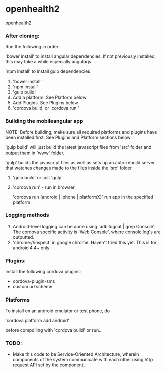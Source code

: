 # openhealth2

openhealth2

### After cloning:
Run the following in order:

'bower install' to install angular dependencies. If not previously installed, this may
take a while especially angularjs.

'npm install' to install gulp dependencies

1. 'bower install'
2. 'npm install'
3. 'gulp build'
4. Add a platform. See Platform below
5. Add Plugins. See Plugins below
6. 'cordova build' or 'cordova run <platform>'

### Building the mobileangular app

NOTE: Before building, make sure all required platforms and plugins have been installed first. 
See Plugins and Platform sections below

'gulp build' will just build the latest javascript files from 'src'
folder and output them in 'www' folder.

'gulp' builds the javascript files as well as sets up an auto-rebuild
server that watches changes made to the files inside the 'src' folder

1. 'gulp build' or  just 'gulp'
2. 'cordova run' - run in browser

   'cordova run (android | iphone | platformX)' run app in the specified
   platform

### Logging methods
1. Android-level logging can be done using 'adb logcat | grep Console'. The
cordova specific activity is 'Web Console', where console.log's are outputted.
2. 'chrome://inspect' in google chrome. Haven't tried this yet. 
This is for android 4.4+ only

### Plugins:

Install the following cordova plugins:
* cordova-plugin-sms
* custom url scheme

### Platforms
To install on an android emulator or test phone, do

'cordova platform add android'

before compdiling with 'cordova build' or run...

### TODO:
* Make this code to be Service-Oriented Architecture, wherein 
components of the system communicate with each other using http
request API set by the component.
